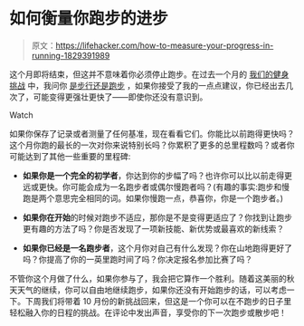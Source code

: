 # 如何衡量你跑步的进步

> 原文：<https://lifehacker.com/how-to-measure-your-progress-in-running-1829391989>

这个月即将结束，但这并不意味着你必须停止跑步。在过去一个月的 [我们的健身挑战](https://lifehacker.com/c/lifehacker-fitness-challenge) 中，我问你 [是步行还是跑步](https://lifehacker.com/this-september-lets-run-or-walk-1828699683) ，如果你接受了我的一点点建议，你已经出去几次了，可能变得更强壮更快了——即使你还没有意识到。

Watch

如果你保存了记录或者测量了任何基准，现在看看它们。你能比以前跑得更快吗？这个月你跑的最长的一次对你来说特别长吗？你累积了更多的总里程数吗？或者你可能达到了其他一些重要的里程碑:

*   **如果你是一个完全的初学者**，你达到你的步幅了吗？也许你可以比以前走得更远或更快。你可能会成为一名跑步者或偶尔慢跑者吗？(有趣的事实:跑步和慢跑是两个意思完全相同的词。如果你慢跑一点，恭喜你，你是一个跑步者。)

*   **如果你在开始**的时候对跑步不适应，那你是不是变得更适应了？你找到让跑步更有趣的方法了吗？你是否发现了一项新技能、新优势或最喜欢的新线索？
*   **如果你已经是一名跑步者**，这个月你对自己有什么发现？你在山地跑得更好了吗？你提高了你的一英里跑时间了吗？你决定报名参加比赛了吗？

不管你这个月做了什么，如果你参与了，我会把它算作一个胜利。随着这美丽的秋天天气的继续，你可以自由地继续跑步，如果你还没有开始跑步的话，可以考虑一下。下周我们将带着 10 月份的新挑战回来，但这是一个你可以在不跑步的日子里轻松融入你的日程的挑战。在评论中发出声音，享受你的下一次跑步或散步吧！